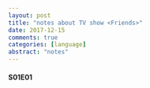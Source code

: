 ```yaml
---
layout: post
title: "notes about TV show <Friends>"
date: 2017-12-15
comments: true
categories: [language]
abstract: "notes"
---
```

#### S01E01 

